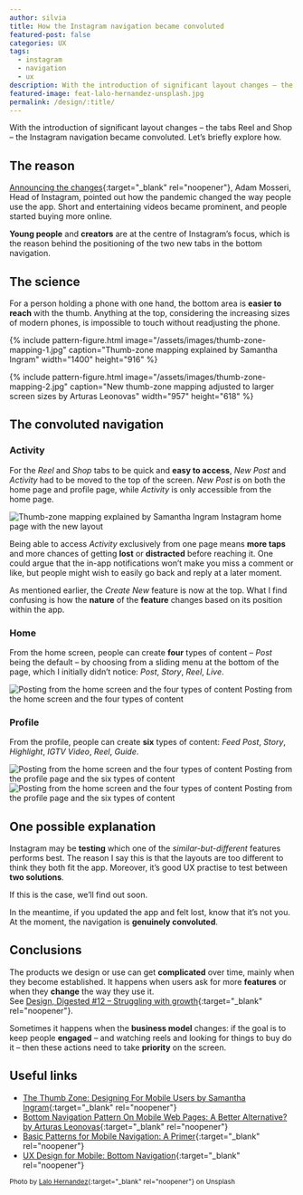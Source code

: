 ```yaml
---
author: silvia
title: How the Instagram navigation became convoluted
featured-post: false
categories: UX
tags:
  - instagram
  - navigation
  - ux
description: With the introduction of significant layout changes – the tabs Reel and Shop – the Instagram navigation became convoluted. Let's briefly explore how.
featured-image: feat-lalo-hernandez-unsplash.jpg
permalink: /design/:title/
---
```

With the introduction of significant layout changes – the tabs Reel and Shop – the Instagram navigation became convoluted. Let’s briefly explore how.

<!--more-->

## The reason

[Announcing the changes](https://about.instagram.com/blog/announcements/introducing-reels-and-shop-tabs){:target="_blank" rel="noopener"}, Adam Mosseri, Head of Instagram, pointed out how the pandemic changed the way people use the app. Short and entertaining videos became prominent, and people started buying more online.

**Young people** and **creators** are at the centre of Instagram’s focus, which is the reason behind the positioning of the two new tabs in the bottom navigation.

## The science

For a person holding a phone with one hand, the bottom area is **easier to reach** with the thumb. Anything at the top, considering the increasing sizes of modern phones, is impossible to touch without readjusting the phone.

{% include pattern-figure.html image="/assets/images/thumb-zone-mapping-1.jpg" caption="Thumb-zone mapping explained by Samantha Ingram" width="1400" height="916" %}

{% include pattern-figure.html image="/assets/images/thumb-zone-mapping-2.jpg" caption="New thumb-zone mapping adjusted to larger screen sizes by Arturas Leonovas" width="957" height="618" %}

## The convoluted navigation

### Activity

For the _Reel_ and _Shop_ tabs to be quick and **easy to access**, _New Post_ and _Activity_ had to be moved to the top of the screen. _New Post_ is on both the home page and profile page, while _Activity_ is only accessible from the home page.

![Thumb-zone mapping explained by Samantha Ingram](/assets/images/instagram-feed.jpg)
Instagram home page with the new layout

Being able to access _Activity_ exclusively from one page means **more taps** and more chances of getting **lost** or **distracted** before reaching it. One could argue that the in-app notifications won’t make you miss a comment or like, but people might wish to easily go back and reply at a later moment.

As mentioned earlier, the _Create New_ feature is now at the top. What I find confusing is how the **nature** of the **feature** changes based on its position within the app.

### Home

From the home screen, people can create **four** types of content – _Post_ being the default – by choosing from a sliding menu at the bottom of the page, which I initially didn’t notice: _Post_, _Story_, _Reel_, _Live_.

![Posting from the home screen and the four types of content](/assets/images/instagram-post.jpg)
Posting from the home screen and the four types of content

### Profile

From the profile, people can create **six** types of content: _Feed Post_, _Story_, _Highlight_, _IGTV Video_, _Reel_, _Guide_.

![Posting from the home screen and the four types of content](/assets/images/instagram-add.jpg)
Posting from the profile page and the six types of content
![Posting from the home screen and the four types of content](/assets/images/instagram-post-types.jpg)
Posting from the profile page and the six types of content

## One possible explanation

Instagram may be **testing** which one of the _similar-but-different_ features performs best. The reason I say this is that the layouts are too different to think they both fit the app. Moreover, it’s good UX practise to test between **two solutions**.

If this is the case, we’ll find out soon.

In the meantime, if you updated the app and felt lost, know that it’s not you. At the moment, the navigation is **genuinely convoluted**.

## Conclusions

The products we design or use can get **complicated** over time, mainly when they become established. It happens when users ask for more **features** or when they **change** the way they use it.  
See [Design, Digested #12 – Struggling with growth](https://silviamaggidesign.com/2020/10/26/design-digested-12-social-media-issues-complicated-products-and-redesigning-capitalism/){:target="_blank" rel="noopener"}.

Sometimes it happens when the **business model** changes: if the goal is to keep people **engaged** – and watching reels and looking for things to buy do it – then these actions need to take **priority** on the screen.

## Useful links

* [The Thumb Zone: Designing For Mobile Users by Samantha Ingram](https://www.smashingmagazine.com/2016/09/the-thumb-zone-designing-for-mobile-users/){:target="_blank" rel="noopener"}
* [Bottom Navigation Pattern On Mobile Web Pages: A Better Alternative? by Arturas Leonovas](https://www.smashingmagazine.com/2019/08/bottom-navigation-pattern-mobile-web-pages/){:target="_blank" rel="noopener"}
* [Basic Patterns for Mobile Navigation: A Primer](https://www.nngroup.com/articles/mobile-navigation-patterns/){:target="_blank" rel="noopener"}
* [UX Design for Mobile: Bottom Navigation](https://uxplanet.org/perfect-bottom-navigation-for-mobile-app-effabbb98c0f){:target="_blank" rel="noopener"}

<small>Photo by [Lalo Hernandez](https://unsplash.com/photos/r34cKhbEDCU){:target="_blank" rel="noopener"} on Unsplash</small>
